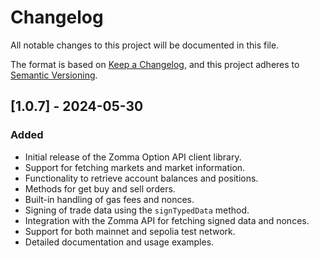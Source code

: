 # Changelog

All notable changes to this project will be documented in this file.

The format is based on [Keep a Changelog](https://keepachangelog.com/en/1.0.0/),
and this project adheres to [Semantic Versioning](https://semver.org/spec/v2.0.0.html).

## [1.0.7] - 2024-05-30

### Added
- Initial release of the Zomma Option API client library.
- Support for fetching markets and market information.
- Functionality to retrieve account balances and positions.
- Methods for get buy and sell orders.
- Built-in handling of gas fees and nonces.
- Signing of trade data using the `signTypedData` method.
- Integration with the Zomma API for fetching signed data and nonces.
- Support for both mainnet and sepolia test network.
- Detailed documentation and usage examples.